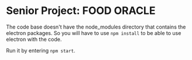 # Senior Project: FOOD ORACLE

The code base doesn't have the node_modules directory that contains the electron packages. 
So you will have to use `npm install` to be able to use electron with the code.

Run it by entering `npm start`.